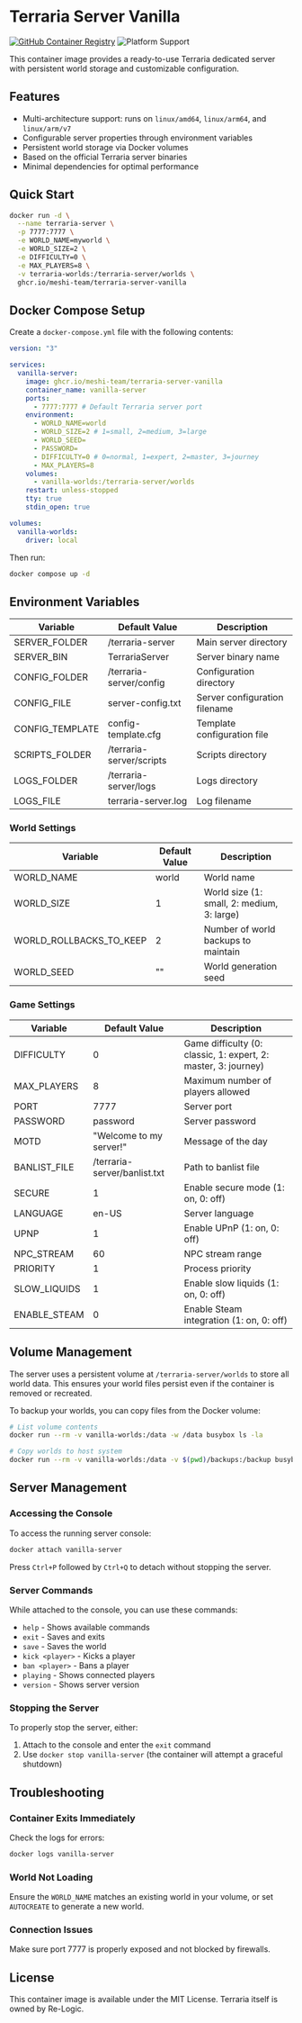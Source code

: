 # Terraria Server Vanilla

[![GitHub Container Registry](https://img.shields.io/badge/GitHub%20Container%20Registry-available-green)](https://github.com/meshi-team/terraria-server/pkgs/container/terraria-server-vanilla)
![Platform Support](https://img.shields.io/badge/platform-linux%2Famd64%20%7C%20linux%2Farm64%20%7C%20linux%2Farm%2Fv7-blue)

This container image provides a ready-to-use Terraria dedicated server with persistent world storage and customizable configuration.

## Features

- Multi-architecture support: runs on `linux/amd64`, `linux/arm64`, and `linux/arm/v7`
- Configurable server properties through environment variables
- Persistent world storage via Docker volumes
- Based on the official Terraria server binaries
- Minimal dependencies for optimal performance

## Quick Start

```bash
docker run -d \
  --name terraria-server \
  -p 7777:7777 \
  -e WORLD_NAME=myworld \
  -e WORLD_SIZE=2 \
  -e DIFFICULTY=0 \
  -e MAX_PLAYERS=8 \
  -v terraria-worlds:/terraria-server/worlds \
  ghcr.io/meshi-team/terraria-server-vanilla
```

## Docker Compose Setup

Create a `docker-compose.yml` file with the following contents:

```yaml
version: "3"

services:
  vanilla-server:
    image: ghcr.io/meshi-team/terraria-server-vanilla
    container_name: vanilla-server
    ports:
      - 7777:7777 # Default Terraria server port
    environment:
      - WORLD_NAME=world
      - WORLD_SIZE=2 # 1=small, 2=medium, 3=large
      - WORLD_SEED=
      - PASSWORD=
      - DIFFICULTY=0 # 0=normal, 1=expert, 2=master, 3=journey
      - MAX_PLAYERS=8
    volumes:
      - vanilla-worlds:/terraria-server/worlds
    restart: unless-stopped
    tty: true
    stdin_open: true

volumes:
  vanilla-worlds:
    driver: local
```

Then run:

```bash
docker compose up -d
```

## Environment Variables

| Variable        | Default Value            | Description                   |
| --------------- | ------------------------ | ----------------------------- |
| SERVER_FOLDER   | /terraria-server         | Main server directory         |
| SERVER_BIN      | TerrariaServer           | Server binary name            |
| CONFIG_FOLDER   | /terraria-server/config  | Configuration directory       |
| CONFIG_FILE     | server-config.txt        | Server configuration filename |
| CONFIG_TEMPLATE | config-template.cfg      | Template configuration file   |
| SCRIPTS_FOLDER  | /terraria-server/scripts | Scripts directory             |
| LOGS_FOLDER     | /terraria-server/logs    | Logs directory                |
| LOGS_FILE       | terraria-server.log      | Log filename                  |

### World Settings

| Variable                | Default Value | Description                                |
| ----------------------- | ------------- | ------------------------------------------ |
| WORLD_NAME              | world         | World name                                 |
| WORLD_SIZE              | 1             | World size (1: small, 2: medium, 3: large) |
| WORLD_ROLLBACKS_TO_KEEP | 2             | Number of world backups to maintain        |
| WORLD_SEED              | ""            | World generation seed                      |

### Game Settings

| Variable     | Default Value                | Description                                                    |
| ------------ | ---------------------------- | -------------------------------------------------------------- |
| DIFFICULTY   | 0                            | Game difficulty (0: classic, 1: expert, 2: master, 3: journey) |
| MAX_PLAYERS  | 8                            | Maximum number of players allowed                              |
| PORT         | 7777                         | Server port                                                    |
| PASSWORD     | password                     | Server password                                                |
| MOTD         | "Welcome to my server!"      | Message of the day                                             |
| BANLIST_FILE | /terraria-server/banlist.txt | Path to banlist file                                           |
| SECURE       | 1                            | Enable secure mode (1: on, 0: off)                             |
| LANGUAGE     | en-US                        | Server language                                                |
| UPNP         | 1                            | Enable UPnP (1: on, 0: off)                                    |
| NPC_STREAM   | 60                           | NPC stream range                                               |
| PRIORITY     | 1                            | Process priority                                               |
| SLOW_LIQUIDS | 1                            | Enable slow liquids (1: on, 0: off)                            |
| ENABLE_STEAM | 0                            | Enable Steam integration (1: on, 0: off)                       |

## Volume Management

The server uses a persistent volume at `/terraria-server/worlds` to store all world data. This ensures your world files persist even if the container is removed or recreated.

To backup your worlds, you can copy files from the Docker volume:

```bash
# List volume contents
docker run --rm -v vanilla-worlds:/data -w /data busybox ls -la

# Copy worlds to host system
docker run --rm -v vanilla-worlds:/data -v $(pwd)/backups:/backup busybox cp -r /data/* /backup
```

## Server Management

### Accessing the Console

To access the running server console:

```bash
docker attach vanilla-server
```

Press `Ctrl+P` followed by `Ctrl+Q` to detach without stopping the server.

### Server Commands

While attached to the console, you can use these commands:

- `help` - Shows available commands
- `exit` - Saves and exits
- `save` - Saves the world
- `kick <player>` - Kicks a player
- `ban <player>` - Bans a player
- `playing` - Shows connected players
- `version` - Shows server version

### Stopping the Server

To properly stop the server, either:

1. Attach to the console and enter the `exit` command
2. Use `docker stop vanilla-server` (the container will attempt a graceful shutdown)

## Troubleshooting

### Container Exits Immediately

Check the logs for errors:

```bash
docker logs vanilla-server
```

### World Not Loading

Ensure the `WORLD_NAME` matches an existing world in your volume, or set `AUTOCREATE` to generate a new world.

### Connection Issues

Make sure port 7777 is properly exposed and not blocked by firewalls.

## License

This container image is available under the MIT License. Terraria itself is owned by Re-Logic.
